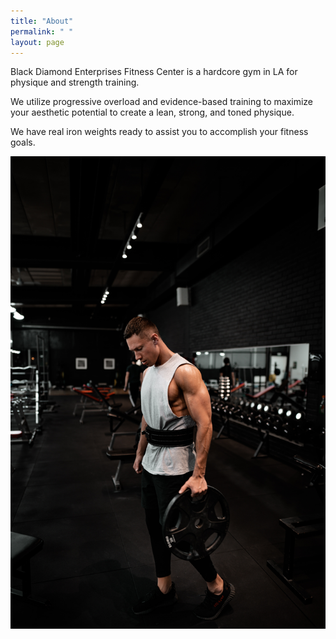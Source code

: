 ```yaml
---
title: "About"
permalink: " "
layout: page
---
```



Black Diamond Enterprises Fitness Center is a hardcore gym in LA for physique and strength training. 

We utilize progressive overload and evidence-based training to maximize your aesthetic potential to create a lean, strong, and toned physique.

We have real iron weights ready to assist you to accomplish your fitness goals.


![This is an image](john-fornander-TAZoUmDqzXk-unsplash.jpg)
